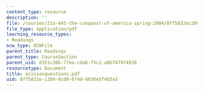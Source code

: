 ```yaml
---
content_type: resource
description: ''
file: /courses/21a-441-the-conquest-of-america-spring-2004/8ff5832ec2890cd06f4d6036e5f4b5a3_missionquestions.pdf
file_type: application/pdf
learning_resource_types:
- Readings
ocw_type: OCWFile
parent_title: Readings
parent_type: CourseSection
parent_uid: d351c30b-77ea-cda6-f5c2-a0b747974938
resourcetype: Document
title: missionquestions.pdf
uid: 8ff5832e-c289-0cd0-6f4d-6036e5f4b5a3
---
```

